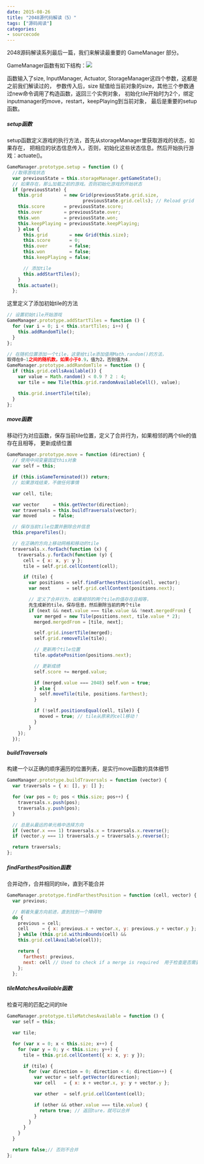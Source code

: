 ```yaml
---
date: 2015-08-26
title: "2048源代码解读（5）"
tags: ["源码阅读"]
categories:
- sourcecode
---
```


2048源码解读系列最后一篇，我们来解读最重要的 GameManager 部分。

GameManager函数有如下结构：![](http://7xjufd.dl1.z0.glb.clouddn.com/blog5.1.png)


函数输入了size, InputManager, Actuator, StorageManager这四个参数，这都是之前我们解读过的，
参数传入后，size 赋值给当前对象的size，其他三个参数通过new命令调用了构造函数，返回三个实例对象，
初始化tile开始时为2个，绑定inputmanager的move，restart，keepPlaying到当前对象，
最后是重要的setup函数。

##### setup函数

setup函数定义游戏的执行方法，首先从storageManager里获取游戏的状态，如果存在，
把相应的状态信息传入，否则，初始化这些状态信息。然后开始执行游戏：actuate()。

```javascript
GameManager.prototype.setup = function () {
  //取得游戏状态
  var previousState = this.storageManager.getGameState();
  // 如果存在，那么加载之前的游戏。否则初始化游戏的开始状态
  if (previousState) {
    this.grid        = new Grid(previousState.grid.size,
                            previousState.grid.cells); // Reload grid
    this.score       = previousState.score;
    this.over        = previousState.over;
    this.won         = previousState.won;
    this.keepPlaying = previousState.keepPlaying;
    } else {
      this.grid        = new Grid(this.size);
      this.score       = 0;
      this.over        = false;
      this.won         = false;
      this.keepPlaying = false;

      // 添加tile
      this.addStartTiles();
    }
    this.actuate();
  };
```
这里定义了添加初始tile的方法

```javascript
// 设置初始tile开始游戏
GameManager.prototype.addStartTiles = function () {
  for (var i = 0; i < this.startTiles; i++) {
    this.addRandomTile();
  }
};

// 在随机位置添加一个tile，这里给tile添加值用Math.random()的方法，
取得在0~1之间的随机数，如果小于0.9，值为2，否则值为4.
GameManager.prototype.addRandomTile = function () {
  if (this.grid.cellsAvailable()) {
    var value = Math.random() < 0.9 ? 2 : 4;
    var tile = new Tile(this.grid.randomAvailableCell(), value);

    this.grid.insertTile(tile);
  }
};
```

##### move函数

移动行为对应函数，保存当前tile位置，定义了合并行为，如果相邻的两个tile的值存在且相等，
更新成绩位置

```javascript
GameManager.prototype.move = function (direction) {
  // 使用中间变量固定this对象
  var self = this;

  if (this.isGameTerminated()) return;
  // 如果游戏结束，不做任何事情

  var cell, tile;

  var vector     = this.getVector(direction);
  var traversals = this.buildTraversals(vector);
  var moved      = false;

  // 保存当前tile位置并删除合并信息
  this.prepareTiles();

  // 在正确的方向上移动网格和移动的tile
  traversals.x.forEach(function (x) {
    traversals.y.forEach(function (y) {
      cell = { x: x, y: y };
      tile = self.grid.cellContent(cell);

      if (tile) {
        var positions = self.findFarthestPosition(cell, vector);
        var next      = self.grid.cellContent(positions.next);

        // 定义了合并行为，如果相邻的两个tile的值存在且相等，
        先生成新的tile，保存信息，然后删除当前的两个tile
        if (next && next.value === tile.value && !next.mergedFrom) {
          var merged = new Tile(positions.next, tile.value * 2);
          merged.mergedFrom = [tile, next];

          self.grid.insertTile(merged);
          self.grid.removeTile(tile);

          // 更新两个tile位置
          tile.updatePosition(positions.next);

          // 更新成绩
          self.score += merged.value;

          if (merged.value === 2048) self.won = true;
          } else {
            self.moveTile(tile, positions.farthest);
          }

          if (!self.positionsEqual(cell, tile)) {
            moved = true; // tile从原来的cell移动！
          }
        }
    });
  });
```

##### buildTraversals

构建一个以正确的顺序遍历的位置列表，是实行move函数的具体细节

```javascript
GameManager.prototype.buildTraversals = function (vector) {
  var traversals = { x: [], y: [] };

  for (var pos = 0; pos < this.size; pos++) {
    traversals.x.push(pos);
    traversals.y.push(pos);
  }

  // 总是从最远的单元格中选择方向
  if (vector.x === 1) traversals.x = traversals.x.reverse();
  if (vector.y === 1) traversals.y = traversals.y.reverse();

  return traversals;
};
```
##### findFarthestPosition函数

合并动作，合并相同的tile，直到不能合并

```javascript
GameManager.prototype.findFarthestPosition = function (cell, vector) {
  var previous;

  // 朝着矢量方向前进，直到找到一个障碍物
  do {
    previous = cell;
    cell     = { x: previous.x + vector.x, y: previous.y + vector.y };
    } while (this.grid.withinBounds(cell) &&
    this.grid.cellAvailable(cell));

    return {
      farthest: previous,
      next: cell // Used to check if a merge is required  用于检查是否需要合并
    };
  };
```


##### tileMatchesAvailable函数

检查可用的匹配之间的tile

```javascript
GameManager.prototype.tileMatchesAvailable = function () {
  var self = this;

  var tile;

  for (var x = 0; x < this.size; x++) {
    for (var y = 0; y < this.size; y++) {
      tile = this.grid.cellContent({ x: x, y: y });

      if (tile) {
        for (var direction = 0; direction < 4; direction++) {
          var vector = self.getVector(direction);
          var cell   = { x: x + vector.x, y: y + vector.y };

          var other  = self.grid.cellContent(cell);

          if (other && other.value === tile.value) {
            return true; // 返回ture，就可以合并
          }
        }
      }
    }
  }

  return false;// 否则不合并
};
```